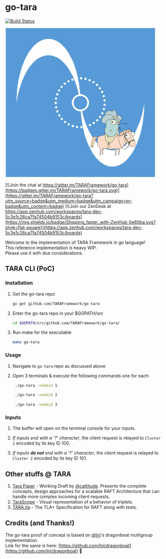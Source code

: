 # go-tara


[![Build Status](https://travis-ci.org/TARAFramework/go-tara.svg?branch=master)](https://travis-ci.org/TARAFramework/go-tara)

<p><a style=algin:center" href="https://github.com/taraframework/go-tara"><img src="https://github.com/TARAFramework/go-tara/blob/master/go-tara-mast.png" /></a></p>

[![Join the chat at https://gitter.im/TARAFramework/go-tara](https://badges.gitter.im/TARAFramework/go-tara.svg)](https://gitter.im/TARAFramework/go-tara?utm_source=badge&utm_medium=badge&utm_campaign=pr-badge&utm_content=badge) [![Join our ZenDesk at https://app.zenhub.com/workspaces/tara-dev-5c3e1c26ca7fa74504b9153c/boards](https://img.shields.io/badge/Shipping_faster_with-ZenHub-5e60ba.svg?style=flat-square)](https://app.zenhub.com/workspaces/tara-dev-5c3e1c26ca7fa74504b9153c/boards)


Welcome to the implementation of TARA Framework in go language!  
This reference implementation is heavy WIP.  
Please use it with due considerations.

## TARA CLI (PoC)

### Installation

1. Get the go-tara repo
  
   ``` sh
   go get github.com/TARAFramework/go-tara
   ```

2. Enter the go-tara repo in your $GOPATH/src
  
   ``` sh
   cd $GOPATH/src/github.com/TARAFramework/go-tara/
   ```

3. Run make for the executable
  
   ``` sh
   make go-tara
   ```

### Usage

1. Navigate to `go-tara` repo as discussed above
  
2. Open 3 terminals & execute the following commands one for each:
  
   ``` sh
    ./go-tara -nodeid 1
   ```
  
   ``` sh
    ./go-tara -nodeid 2
   ```
  
   ``` sh
    ./go-tara -nodeid 3
   ```

### Inputs

1. The buffer will open on the terminal console for your inputs.
  
2. *If inputs end with a '?' character*, the client request is relayed to `Cluster 1` encoded by its key ID 100.
  
3. *If inputs **do not** end with a '?' character*, the client request is relayed to `Cluster 2` encoded by its key ID 101.

<!-- //TODO: ### Customizability -->

## Other stuffs @ TARA

1. [Tara Paper](https://github.com/TARAFramework/tara-paper/blob/master/paper.pdf)  - Working Draft by [@cattitude](https://github.com/cattitude). Presents the complete concepts, design approaches for a scalable RAFT Architecture that can handle more complex incoming client requests.
2. [TaraScope](https://taraframework.github.io/tarascope/) - Visual representation of a behavior of triplets.
3. [TARA.tla](https://github.com/TARAFramework/tara.tla) - The TLA+ Specification for RAFT along with tests.

## Credits (and Thanks!)

The go-tara proof of concept is based on [@lni](https://github.com/lni/)'s dragonboat multigroup implementation.  
Link for the same is here: [https://github.com/lni/dragonboat](https://github.com/lni/dragonboat) 💚
